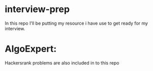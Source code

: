 # interview-prep

In this repo I'll be putting my resource i have use to get ready for my interview.

# AlgoExpert:

Hackersrank problems are also included in to this repo  
